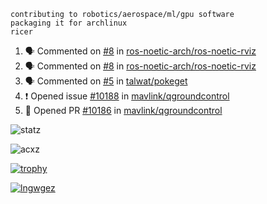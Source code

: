 ```
contributing to robotics/aerospace/ml/gpu software
packaging it for archlinux
ricer
```

<!--START_SECTION:activity-->
1. 🗣 Commented on [#8](https://github.com/ros-noetic-arch/ros-noetic-rviz/issues/8) in [ros-noetic-arch/ros-noetic-rviz](https://github.com/ros-noetic-arch/ros-noetic-rviz)
2. 🗣 Commented on [#8](https://github.com/ros-noetic-arch/ros-noetic-rviz/issues/8) in [ros-noetic-arch/ros-noetic-rviz](https://github.com/ros-noetic-arch/ros-noetic-rviz)
3. 🗣 Commented on [#5](https://github.com/talwat/pokeget/issues/5) in [talwat/pokeget](https://github.com/talwat/pokeget)
4. ❗️ Opened issue [#10188](https://github.com/mavlink/qgroundcontrol/issues/10188) in [mavlink/qgroundcontrol](https://github.com/mavlink/qgroundcontrol)
5. 💪 Opened PR [#10186](https://github.com/mavlink/qgroundcontrol/pull/10186) in [mavlink/qgroundcontrol](https://github.com/mavlink/qgroundcontrol)
<!--END_SECTION:activity-->


![statz](https://github-readme-stats.vercel.app/api?username=acxz&include_all_commits=true&show_icons=true)

<p><img align="center" src="https://github-readme-streak-stats.herokuapp.com/?user=acxz&" alt="acxz" /></p>

[![trophy](https://github-profile-trophy.vercel.app/?username=acxz)](https://github.com/ryo-ma/github-profile-trophy)

[![lngwgez](https://github-readme-stats.vercel.app/api/top-langs/?username=acxz&layout=compact)](https://github.com/acxz/github-readme-stats)
